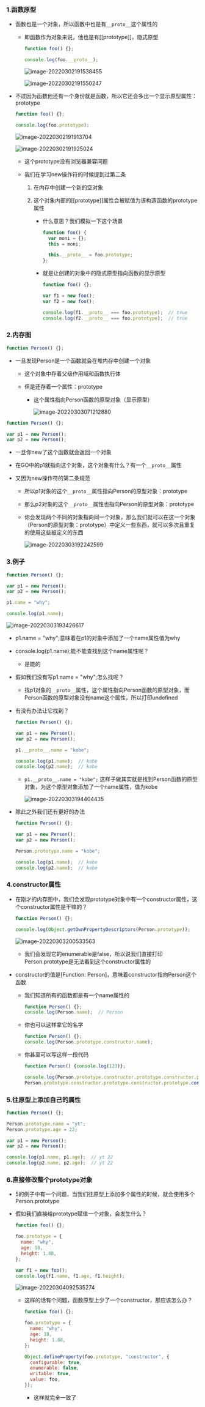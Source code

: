 ### 1.函数原型

- 函数也是一个对象，所以函数中也是有`__proto__`这个属性的

  - 即函数作为对象来说，他也是有[[prototype]]，隐式原型

    ```js
    function foo() {};
    
    console.log(foo.__proto__);
    ```

    ![image-20220302191538455](https://s2.loli.net/2022/03/02/UOLcCvwqnSErW4l.png)

    ![image-20220302191550247](https://s2.loli.net/2022/03/02/8eDa5lBxy4orVwO.png)

- 不过因为函数他还有一个身份就是函数，所以它还会多出一个显示原型属性：prototype

  ```js
  function foo() {};
  
  console.log(foo.prototype);
  ```

  ![image-20220302191913704](https://s2.loli.net/2022/03/02/LsqnlgXh1FMQ4CT.png)

  ![image-20220302191925024](https://s2.loli.net/2022/03/02/gYZR1DFq4XJvtBl.png)
  - 这个prototype没有浏览器兼容问题

  - 我们在学习new操作符的时候提到过第二条

    1. 在内存中创建一个新的空对象

    2. 这个对象内部的[[prototype]]属性会被赋值为该构造函数的prototype属性

       - 什么意思？我们模拟一下这个场景

         ```js
         function foo() {
           var moni = {};
           this = moni;
         
           this.__proto__ = foo.prototype;
         };
         ```

       - 就是让创建的对象中的隐式原型指向函数的显示原型

         ```js
         function foo() {};
         
         var f1 = new foo();
         var f2 = new foo();
         
         console.log(f1.__proto__ === foo.prototype);  // true
         console.log(f2.__proto__ === foo.prototype);  // true
         ```


### 2.内存图

```js
function Person() {};
```

- 一旦发现Person是一个函数就会在堆内存中创建一个对象

  - 这个对象中存着父级作用域和函数执行体

  - 但是还存着一个属性：prototype

    - 这个属性指向Person函数的原型对象（显示原型）

      ![image-20220303071212880](https://s2.loli.net/2022/03/03/3Hvslhw4f1RVjyr.png)

```js
function Person() {};

var p1 = new Person();
var p2 = new Person();
```

- 一旦你new了这个函数就会返回一个对象

- 在GO中的p1就指向这个对象，这个对象有什么？有一个`__proto__`属性

- 又因为new操作符的第二条规范

  - 所以p1对象的这个`__proto__`属性指向Person的原型对象：prototype

  - 那么p2对象的这个`__proto__`属性也指向Person的原型对象：prototype

  - 你会发现两个不同的对象指向同一个对象，那么我们就可以在这一个对象（Person的原型对象：prototype）中定义一些东西，就可以多次且重复的使用这些被定义的东西

    ![image-20220303192242599](https://s2.loli.net/2022/03/03/zygZ1LPcbvGOES6.png)

### 3.例子

```js
function Person() {};

var p1 = new Person();
var p2 = new Person();

p1.name = "why";

console.log(p1.name);
```

![image-20220303193426617](https://s2.loli.net/2022/03/03/NaDXcLMyYjPRUF1.png)

- p1.name = "why";意味着在p1的对象中添加了一个name属性值为why

- console.log(p1.name);能不能查找到这个name属性呢？

  - 是能的

- 假如我们没有写p1.name = "why";怎么找呢？

  - 找p1对象的`__proto__`属性，这个属性指向Person函数的原型对象，而Person函数的原型对象没有name这个属性，所以打印undefined

- 有没有办法让它找到？

  ```js
  function Person() {};
  
  var p1 = new Person();
  var p2 = new Person();
  
  p1.__proto__.name = "kobe";
  
  console.log(p1.name);  // kobe
  console.log(p2.name);  // kobe
  ```

  - `p1.__proto__.name = "kobe";` 这样子做其实就是找到Person函数的原型对象，为这个原型对象添加了一个name属性，值为kobe

    ![image-20220303194404435](https://s2.loli.net/2022/03/03/k7AYT4rUDwCompX.png)

- 除此之外我们还有更好的办法

  ```js
  function Person() {};
  
  var p1 = new Person();
  var p2 = new Person();
  
  Person.prototype.name = "kobe";
  
  console.log(p1.name);  // kobe
  console.log(p2.name);  // kobe
  ```

### 4.constructor属性

- 在刚才的内存图中，我们会发现prototype对象中有一个constructor属性，这个constructor属性是干嘛的？

  ```js
  function Person() {};
  
  console.log(Object.getOwnPropertyDescriptors(Person.prototype));
  ```

  ![image-20220303200533563](https://s2.loli.net/2022/03/03/BX9rH8IiSZmUspW.png)

  - 我们会发现它的enumerable是false，所以说我们直接打印Person.prototype是无法看到这个constructor属性的

- constructor的值是[Function: Person]，意味着constructor指向Person这个函数

  - 我们知道所有的函数都是有一个name属性的

    ```js
    function Person() {};
    console.log(Person.name);  // Person
    ```

  - 你也可以这样拿它的名字

    ```js
    function Person() {};
    console.log(Person.prototype.constructor.name);
    ```

  - 你甚至可以写这样一段代码

    ```js
    function Person() {console.log(123)};
    
    console.log(Person.prototype.constructor.prototype.constructor.prototype); // {}
    Person.prototype.constructor.prototype.constructor.prototype.constructor(); // 123
    ```

### 5.往原型上添加自己的属性

```js
function Person() {};

Person.prototype.name = "yt";
Person.prototype.age = 22;

var p1 = new Person();
var p2 = new Person();

console.log(p1.name, p1.age);  // yt 22
console.log(p2.name, p2.age);  // yt 22
```

### 6.直接修改整个prototype对象

- 5的例子中有一个问题，当我们往原型上添加多个属性的时候，就会使用多个Person.prototype

- 假如我们直接给prototype赋值一个对象，会发生什么？

  ```js
  function foo() {};
  
  foo.prototype = {
    name: "why",
    age: 18,
    height: 1.88,
  };
  
  var f1 = new foo();
  console.log(f1.name, f1.age, f1.height);
  ```

  ![image-20220304092535274](https://s2.loli.net/2022/03/04/97ocfNaeA8yZFd4.png)

  - 这样的话有个问题，函数原型上少了一个constructor，那应该怎么办？

    ```js
    function foo() {};
    
    foo.prototype = {
      name: "why",
      age: 18,
      height: 1.88,
    };
    
    Object.defineProperty(foo.prototype, "constructor", {
      configurable: true,
      enumerable: false,
      writable: true,
      value: foo,
    });
    ```

    - 这样就完全一致了

